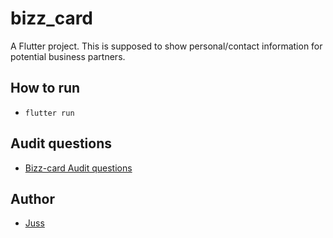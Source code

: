 # bizz_card

A Flutter project. This is supposed to show personal/contact information for potential business partners.

## How to run   

- `flutter run`

## Audit questions

- [Bizz-card Audit questions](https://github.com/01-edu/public/tree/166a10990fd52772eb288a43da4e336226b6d4ea/subjects/mobile-dev/bizz-card/audit)

## Author
- [Juss](https://01.kood.tech/git/juss)
